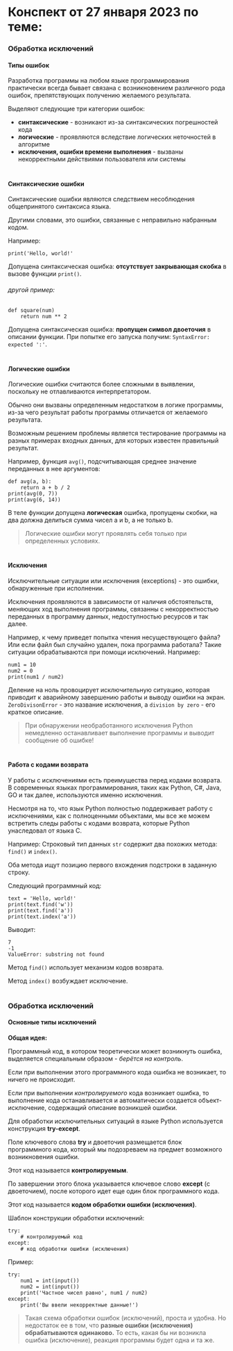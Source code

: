 # Конспект от 27 января 2023 по теме:
### Обработка исключений 
#### Типы ошибок
Разработка программы на любом языке программирования практически всегда бывает связана с возникновением различного рода ошибок, препятствующих получению желаемого результата.

Выделяют следующие три категории ошибок:
- **синтаксические** - возникают из-за синтаксических погрешностей кода
- **логические** - проявляются вследствие логических неточностей в алгоритме
- **исключения, ошибки времени выполнения** - вызваны некорректными действиями пользователя или системы
#
#### Синтаксические ошибки
Синтаксические ошибки являются следствием несоблюдения общепринятого синтаксиса языка.

Другими словами, это ошибки, связанные с неправильно набранным кодом.

Например:
```
print('Hello, world!'
```
Допущена синтаксическая ошибка: **отсутствует закрывающая скобка** в вызове функции `print()`.

###### другой пример:
```
def square(num)
    return num ** 2
```
Допущена синтаксическая ошибка: **пропущен символ двоеточия** в описании функции. При попытке его запуска получим: `SyntaxError: expected ':'`.
#
#### Логические ошибки
Логические ошибки считаются более сложными в выявлении, поскольку не отлавливаются интерпретатором.

Обычно они вызваны определенным недостатком в логике программы, из-за чего результат работы программы отличается от желаемого результата.

Возможным решением проблемы является тестирование программы на разных примерах входных данных, для которых известен правильный результат.

Например, функция `avg()`, подсчитывающая среднее значение переданных в нее аргументов:
```
def avg(a, b):
    return a + b / 2
print(avg(0, 7))
print(avg(6, 14))
```
В теле функции допущена **логическая** ошибка, пропущены скобки, на два должна делиться сумма чисел a и b, а не только b.
> Логические ошибки могут проявлять себя только при определенных условиях.
#
#### Исключения
Исключительные ситуации или исключения (exceptions) - это ошибки, обнаруженные при исполнении.

Исключения проявляются в зависимости от наличия обстоятельств, меняющих ход выполнения программы, связанны с некорректностью переданных в программу данных, недоступностью ресурсов и так далее.

Например, к чему приведет попытка чтения несуществующего файла? Или если файл был случайно удален, пока программа работала? Такие ситуации обрабатываются при помощи исключений.
Например:
```
num1 = 10
num2 = 0
print(num1 / num2)
```
Деление на ноль провоцирует исключительную ситуацию, которая приводит к аварийному завершению работы и выводу ошибки на экран. `ZeroDivisonError` - это название исключения, а `division by zero` - его краткое описание.
> При обнаружении необработанного исключения Python немедленно останавливает выполнение программы и выводит сообщение об ошибке!
#
#### Работа с кодами возврата
У работы с исключениями есть преимущества перед кодами возврата. В современных языках программирования, таких как Python, C#, Java, GO и так далее, используются именно исключения.

Несмотря на то, что язык Python полностью поддерживает работу с исключениями, как с полноценными объектами, мы все же можем встретить следы работы с кодами возврата, которые Python унаследовал от языка C.

Например: Строковый тип данных `str` содержит два похожих метода: `find()` и `index()`.

Оба метода ищут позицию первого вхождения подстроки в заданную строку.

Следующий программный код:
```
text = 'Hello, world!'
print(text.find('w'))
print(text.find('a'))
print(text.index('a'))
```

Выводит:
```
7
-1
ValueError: substring not found
```

Метод `find()` использует механизм кодов возврата.

Метод `index()` возбуждает исключение.

#
### Обработка исключений
#### Основные типы исключений
**Общая идея:**

Программный код, в котором теоретически может возникнуть ошибка, выделяется специальным образом - *берётся на контроль*.

Если при выполнении этого программного кода ошибка не возникает, то ничего не происходит.

Если при выполнении *контролируемого* кода возникает ошибка, то выполнение кода останавливается и автоматически создается объект-исключение, содержащий описание возникшей ошибки.

Для обработки исключительных ситуаций в языке Python используется конструкция **try-except**.

Поле ключевого слова **try** и двоеточия размещается блок программного кода, который мы подозреваем на предмет возможного возникновения ошибки.

Этот код называется **контролируемым**.

По завершении этого блока указывается ключевое слово **except** (с двоеточием), после которого идет еще один блок программного кода.

Этот код называется **кодом обработки ошибки (исключения)**.

Шаблон конструкции обработки исключений:
```
try:
    # контролируемый код
except:
    # код обработки ошибки (исключения)
```

Пример:
```
try:
    num1 = int(input())
    num2 = int(input())
    print('Частное чисел равно', num1 / num2)
except:
    print('Вы ввели некорректные данные!')
```
> Такая схема обработки ошибок (исключений), проста и удобна. Но недостаток ее в том, что **разные ошибки (исключения) обрабатываются одинаково.** То есть, какая бы ни возникла ошибка (исключение), реакция программы будет одна и та же.
